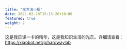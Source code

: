 ```yaml
---
title: "笨方法小报"
date: 2021-02-28T15:15:26+10:00
featured: true
weight: 2
---
```


这是我日课一卡的精华，这是我知识生活的光芒。详细请查看：https://xiaobot.net/p/hardwaylab